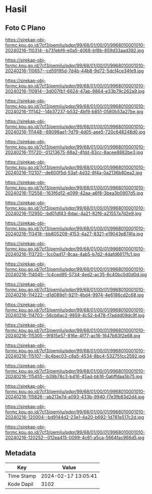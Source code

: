 # Hasil

## Foto C Plano

https://sirekap-obj-formc.kpu.go.id/7cf3/pemilu/pdpr/99/68/01/00/01/9968010001010-20240216-110314--b731ebf6-e0a5-4068-bf8b-859d33aad392.jpg

https://sirekap-obj-formc.kpu.go.id/7cf3/pemilu/pdpr/99/68/01/00/01/9968010001010-20240216-110657--cd59195d-7d4b-44b8-9d72-5dcf4ce34fe9.jpg

https://sirekap-obj-formc.kpu.go.id/7cf3/pemilu/pdpr/99/68/01/00/01/9968010001010-20240216-110914--3d007fb1-6624-47ab-9864-e33b79c262a9.jpg

https://sirekap-obj-formc.kpu.go.id/7cf3/pemilu/pdpr/99/68/01/00/01/9968010001010-20240216-111142--14b37237-b532-4bf9-b851-0580b53a27be.jpg

https://sirekap-obj-formc.kpu.go.id/7cf3/pemilu/pdpr/99/68/01/00/01/9968010001010-20240216-111448--69098ae1-7d79-4d05-aee5-720c648248d0.jpg

https://sirekap-obj-formc.kpu.go.id/7cf3/pemilu/pdpr/99/68/01/00/01/9968010001010-20240216-111720--01213675-88a2-4fdd-83cc-8acee8882be3.jpg

https://sirekap-obj-formc.kpu.go.id/7cf3/pemilu/pdpr/99/68/01/00/01/9968010001010-20240216-112107--de600f5d-53af-4d32-8f4a-0a2136b80ea2.jpg

https://sirekap-obj-formc.kpu.go.id/7cf3/pemilu/pdpr/99/68/01/00/01/9968010001010-20240216-112556--163f6d12-e099-42aa-a6f8-3bea3b0907d5.jpg

https://sirekap-obj-formc.kpu.go.id/7cf3/pemilu/pdpr/99/68/01/00/01/9968010001010-20240216-112950--bd01df43-8dac-4a21-82f6-a21557a7d2e9.jpg

https://sirekap-obj-formc.kpu.go.id/7cf3/pemilu/pdpr/99/68/01/00/01/9968010001010-20240216-113418--bb805209-4153-4a27-8321-e19043e874fa.jpg

https://sirekap-obj-formc.kpu.go.id/7cf3/pemilu/pdpr/99/68/01/00/01/9968010001010-20240216-113720--1cc0ad17-8caa-4ab5-b7d2-4dafd6617fc1.jpg

https://sirekap-obj-formc.kpu.go.id/7cf3/pemilu/pdpr/99/68/01/00/01/9968010001010-20240216-114045--1c4ced95-5734-4ed2-ac35-6c40bc0d0d0d.jpg

https://sirekap-obj-formc.kpu.go.id/7cf3/pemilu/pdpr/99/68/01/00/01/9968010001010-20240216-114222--d1d089d1-9211-4bd4-9974-4e6186cd2c68.jpg

https://sirekap-obj-formc.kpu.go.id/7cf3/pemilu/pdpr/99/68/01/00/01/9968010001010-20240216-114703--56cb6ac2-9859-4c52-b478-f7addd09dc9f.jpg

https://sirekap-obj-formc.kpu.go.id/7cf3/pemilu/pdpr/99/68/01/00/01/9968010001010-20240216-115305--9f815e57-816e-4f77-ac16-1647b63f2e68.jpg

https://sirekap-obj-formc.kpu.go.id/7cf3/pemilu/pdpr/99/68/01/00/01/9968010001010-20240216-115107--8c4bec03-c8a5-4534-8bc4-532751cc2592.jpg

https://sirekap-obj-formc.kpu.go.id/7cf3/pemilu/pdpr/99/68/01/00/01/9968010001010-20240216-115455--b39b78c3-b416-45ad-bb16-0abffdaa5b75.jpg

https://sirekap-obj-formc.kpu.go.id/7cf3/pemilu/pdpr/99/68/01/00/01/9968010001010-20240216-115826--ab213e7d-a093-433b-9940-f7e3fb83d2d4.jpg

https://sirekap-obj-formc.kpu.go.id/7cf3/pemilu/pdpr/99/68/01/00/01/9968010001010-20240216-120004--bd9144d2-23e1-4a20-b692-1d781e517c2d.jpg

https://sirekap-obj-formc.kpu.go.id/7cf3/pemilu/pdpr/99/68/01/00/01/9968010001010-20240216-120252--012ea415-0099-4c61-a5ca-5664fac966d5.jpg


## Metadata

| Key        | Value               |
| ---------- | ------------------- |
| Time Stamp | 2024-02-17 13:05:41 |
| Kode Dapil | 3102                |



